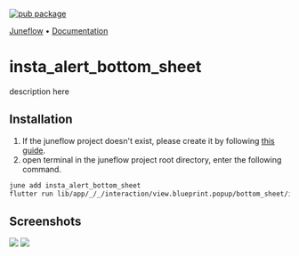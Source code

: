 [![pub package](https://img.shields.io/pub/v/insta_alert_bottom_sheet.svg)](https://pub.dartlang.org/packages/insta_alert_bottom_sheet)

<p>
  <a href="https://github.com/melodysdreamj/juneflow">Juneflow</a> •
  <a href="https://doc.juneflow.org/get-started">Documentation</a>
</p>

# insta_alert_bottom_sheet
description here

##  Installation
1. If the juneflow project doesn't exist, please create it by following [this guide](https://doc.juneflow.org/get-started).
2. open terminal in the juneflow project root directory, enter the following command.
 ```bash
 june add insta_alert_bottom_sheet
 flutter run lib/app/_/_/interaction/view.blueprint.popup/bottom_sheet/insta_bottom_sheet.error/usage.dart -d chrome
 ``` 

## Screenshots
![](https://github.com/juneview-songdo/insta_alert_bottom_sheet/assets/21379657/de7067af-64a6-470e-ac48-56df5fa17455)
![](https://github.com/juneview-songdo/insta_alert_bottom_sheet/assets/21379657/529b2105-3f14-405c-a9bc-a2f734e002dc)
